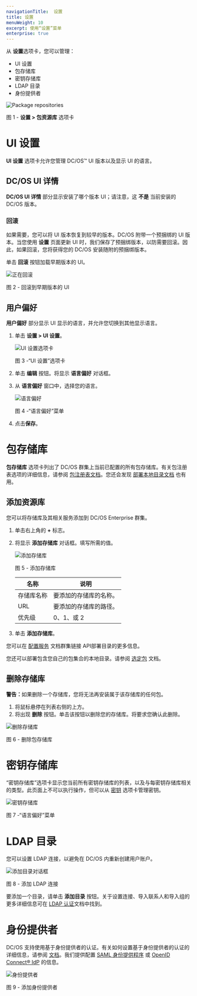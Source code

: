 ```yaml
---
navigationTitle:  设置
title: 设置
menuWeight: 10
excerpt: 使用“设置”菜单
enterprise: true
---
```


从 **设置**选项卡，您可以管理：
- UI 设置
- 包存储库
- 密钥存储库
- LDAP 目录
- 身份提供者

![Package repositories](/mesosphere/dcos/cn/2.0/img/GUI-Settings-Package-Repositories.png)

图 1 - **设置 > 包资源库** 选项卡

# UI 设置

**UI 设置** 选项卡允许您管理 DC/OS&trade; UI 版本以及显示 UI 的语言。

## DC/OS UI 详情

**DC/OS UI 详情** 部分显示安装了哪个版本 UI；请注意，这 **不是** 当前安装的 DC/OS 版本。

### 回滚
如果需要，您可以将 UI 版本恢复到较早的版本。DC/OS 附带一个预捆绑的 UI 版本。当您使用 **设置** 页面更新 UI 时，我们保存了预捆绑版本，以防需要回滚。因此，如果回滚，您将获得您的 DC/OS 安装随附的预捆绑版本。

单击 **回滚** 按钮加载早期版本的 UI。

![正在回滚](/mesosphere/dcos/cn/2.0/img/GUI-Settings-Rollback.png)

图 2 - 回滚到早期版本的 UI

## 用户偏好

**用户偏好** 部分显示 UI 显示的语言，并允许您切换到其他显示语言。
1. 单击 **设置 > UI 设置**。

    ![UI 设置选项卡](/mesosphere/dcos/cn/2.0/img/GUI-Settings-Change-Language.png)

    图 3 -“UI 设置”选项卡

1. 单击 **编辑** 按钮。将显示 **语言偏好** 对话框。

1. 从 **语言偏好** 窗口中，选择您的语言。

    ![语言偏好](/mesosphere/dcos/cn/2.0/img/GUI-change-UI-settings-menu-2.png)

    图 4 -“语言偏好”菜单

1. 点击**保存**。

# 包存储库

**包存储库** 选项卡列出了 DC/OS 群集上当前已配置的所有包存储库。有关包注册表选项的详细信息，请参阅 [包注册表文档](/mesosphere/dcos/cn/2.0/administering-clusters/package-registry/)。您还会发现 [部署本地目录文档](/mesosphere/dcos/cn/2.0/administering-clusters/deploying-a-local-dcos-universe/) 也有用。

## 添加资源库

您可以将存储库及其相关服务添加到 DC/OS Enterprise 群集。

1. 单击右上角的 **+** 标志。

1. 将显示 **添加存储库** 对话框。填写所需的值。

    ![添加存储库](/mesosphere/dcos/cn/2.0/img/GUI-Settings-Add-Repository.png)

    图 5 - 添加存储库

   | 名称 | 说明 |
   |---------|-------------|
   | 存储库名称 | 要添加的存储库的名称。  |
   | URL |  要添加的存储库的路径。  |
   | 优先级 | 0、1、或 2 |

1. 单击 **添加存储库**。

您可以在 [配置服务](/mesosphere/dcos/cn/2.0/deploying-services/config-universe-service/) 文档群集链接 API部署目录的更多信息。

您还可以部署包含您自己的包集合的本地目录。请参阅 [选定包](/mesosphere/dcos/cn/2.0/administering-clusters/deploying-a-local-dcos-universe/#selected-packages) 文档。

## 删除存储库

<p class="message--warning"><strong>警告：</strong>如果删除一个存储库，您将无法再安装属于该存储库的任何包。</p>

1. 将鼠标悬停在列表右侧的上方。
1. 将出现 **删除** 按钮。单击该按钮以删除您的存储库。将要求您确认此删除。

![删除存储库](/mesosphere/dcos/cn/2.0/img/GUI-Settings-Package-Repositories-Delete.png)

图 6 - 删除包存储库

# 密钥存储库 

“密钥存储库”选项卡显示您当前所有密钥存储库的列表，以及与每密钥存储库相关的类型。此页面上不可以执行操作，但可以从 [密钥](/mesosphere/dcos/cn/2.0/gui/secrets/) 选项卡管理密钥。

![密钥存储库](/mesosphere/dcos/cn/2.0/img/GUI-Settings-Secret-Stores.png)

图 7 -“语言偏好”菜单

# LDAP 目录

您可以设置 LDAP 连接，以避免在 DC/OS 内重新创建用户账户。

![添加目录对话框](/mesosphere/dcos/cn/2.0/img/ldap-add-dir-conn.png)

图 8 - 添加 LDAP 连接

要添加一个目录，请单击 **添加目录** 按钮。关于设置连接、导入联系人和导入组的更多详细信息可在 [LDAP 认证](/mesosphere/dcos/cn/2.0/security/ent/ldap/)文档中找到。

# 身份提供者

DC/OS 支持使用基于身份提供者的认证。有关如何设置基于身份提供者的认证的详细信息，请参阅 [文档](/mesosphere/dcos/cn/2.0/security/ent/sso/)。我们提供配置 [SAML 身份提供程序](/mesosphere/dcos/cn/2.0/security/ent/sso/setup-saml/) 或 [OpenID Connect&reg; IdP](/mesosphere/dcos/cn/2.0/security/ent/sso/setup-openid/) 的信息。

![身份提供者](/mesosphere/dcos/cn/2.0/img/GUI-Settings-LDAP-Add-Oidc.png)

图 9 - 添加身份提供者